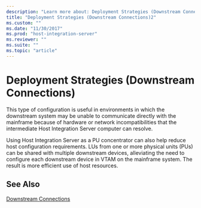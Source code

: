 ```yaml
---
description: "Learn more about: Deployment Strategies (Downstream Connections)"
title: "Deployment Strategies (Downstream Connections)2"
ms.custom: ""
ms.date: "11/30/2017"
ms.prod: "host-integration-server"
ms.reviewer: ""
ms.suite: ""
ms.topic: "article"
---
```

# Deployment Strategies (Downstream Connections)
This type of configuration is useful in environments in which the downstream system may be unable to communicate directly with the mainframe because of hardware or network incompatibilities that the intermediate Host Integration Server computer can resolve.  
  
 Using Host Integration Server as a PU concentrator can also help reduce host configuration requirements. LUs from one or more physical units (PUs) can be shared with multiple downstream devices, alleviating the need to configure each downstream device in VTAM on the mainframe system. The result is more efficient use of host resources.  
  
## See Also  
 [Downstream Connections](../core/downstream-connections2.md)

